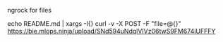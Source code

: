 ngrock for files


echo README.md | xargs -I{} curl -v -X POST -F "file=@{}" https://bie.mlops.ninja/upload/SNd594uNdqlVIVz06twS9FM674iUFFFY
